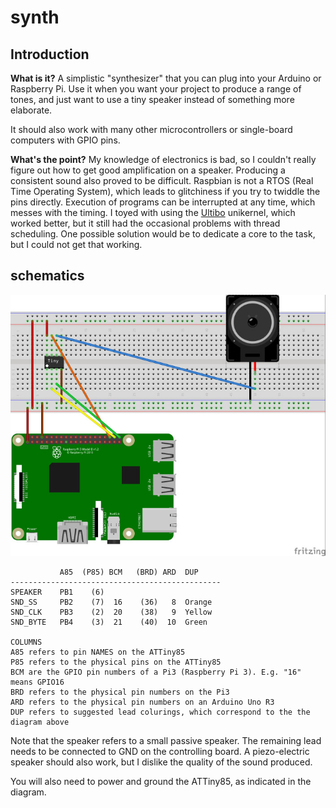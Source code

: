 # synth

## Introduction

**What is it?** A simplistic "synthesizer" that you can plug into your Arduino or Raspberry Pi. Use it when you want your project to produce a range of tones, and just want to use a tiny speaker instead of something more elaborate.

It should also work with many other microcontrollers or single-board computers with GPIO pins.

**What's the point?** My knowledge of electronics is bad, so I couldn't really figure out how to get good amplification on a speaker. Producing a consistent sound also proved to be difficult. Raspbian is not a RTOS (Real Time Operating System), which leads to glitchiness if you try to twiddle the pins directly. Execution of programs can be interrupted at any time, which messes with the timing. I toyed with using the [Ultibo](https://ultibo.org) unikernel, which worked better, but it still had the occasional problems with thread scheduling. One possible solution would be to dedicate a core to the task, but I could not get that working.

## schematics

<img src="synth_bb_1.jpg" width="800">

```
           A85  (P85) BCM   (BRD) ARD  DUP
-----------------------------------------------
SPEAKER    PB1    (6)
SND_SS     PB2    (7)  16    (36)   8  Orange
SND_CLK    PB3    (2)  20    (38)   9  Yellow
SND_BYTE   PB4    (3)  21    (40)  10  Green

COLUMNS
A85 refers to pin NAMES on the ATTiny85
P85 refers to the physical pins on the ATTiny85
BCM are the GPIO pin numbers of a Pi3 (Raspberry Pi 3). E.g. "16" means GPIO16
BRD refers to the physical pin numbers on the Pi3
ARD refers to the physical pin numbers on an Arduino Uno R3
DUP refers to suggested lead colurings, which correspond to the the diagram above
```

Note that the speaker refers to a small passive speaker. The remaining lead needs to be
connected to GND on the controlling board. A piezo-electric speaker should also work, but
I dislike the quality of the sound produced.

You will also need to power and ground the ATTiny85, as indicated in the diagram.

